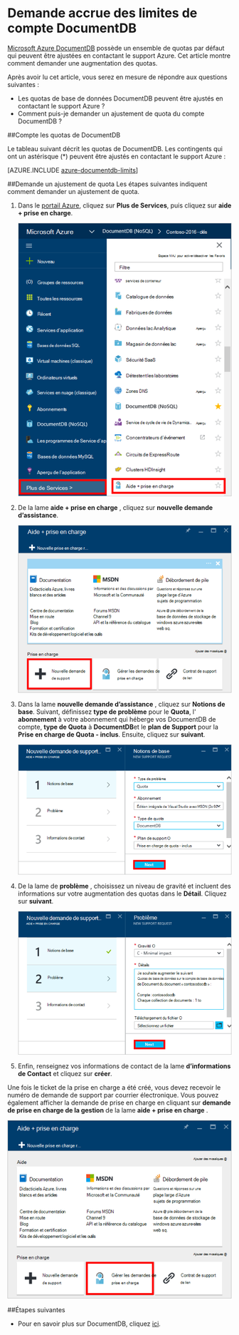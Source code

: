 <properties
    pageTitle="Demande accrue de quotas du compte DocumentDB | Microsoft Azure"
    description="Découvrez comment demander un ajustement aux contingents de base de données DocumentDB comme stockage de documents et de débit par collection."
    services="documentdb"
    authors="AndrewHoh"
    manager="jhubbard"
    editor="monicar"
    documentationCenter=""/>

<tags
    ms.service="documentdb"
    ms.workload="data-services"
    ms.tgt_pltfrm="na"
    ms.devlang="na"
    ms.topic="article"
    ms.date="08/25/2016"
    ms.author="anhoh"/>

# <a name="request-increased-documentdb-account-limits"></a>Demande accrue des limites de compte DocumentDB

[Microsoft Azure DocumentDB](https://azure.microsoft.com/services/documentdb/) possède un ensemble de quotas par défaut qui peuvent être ajustées en contactant le support Azure.  Cet article montre comment demander une augmentation des quotas.

Après avoir lu cet article, vous serez en mesure de répondre aux questions suivantes :  

-   Les quotas de base de données DocumentDB peuvent être ajustés en contactant le support Azure ?
-   Comment puis-je demander un ajustement de quota du compte DocumentDB ?

##<a id="Quotas"></a>Compte les quotas de DocumentDB

Le tableau suivant décrit les quotas de DocumentDB. Les contingents qui ont un astérisque (*) peuvent être ajustés en contactant le support Azure :

[AZURE.INCLUDE [azure-documentdb-limits](../../includes/azure-documentdb-limits.md)]


##<a id="RequestQuotaIncrease"></a>Demande un ajustement de quota
Les étapes suivantes indiquent comment demander un ajustement de quota.

1. Dans le [portail Azure](https://portal.azure.com), cliquez sur **Plus de Services**, puis cliquez sur **aide + prise en charge**.

    ![Capture d’écran de démarrage d’aide et de support](media/documentdb-increase-limits/helpsupport.png)

2. De la lame **aide + prise en charge** , cliquez sur **nouvelle demande d’assistance**.

    ![Capture d’écran de création d’un ticket de support](media/documentdb-increase-limits/getsupport.png)

3. Dans la lame **nouvelle demande d’assistance** , cliquez sur **Notions de base**. Suivant, définissez **type de problème** pour le **Quota**, l' **abonnement** à votre abonnement qui héberge vos DocumentDB de compte, **type de Quota** à **DocumentDB**et le **plan de Support** pour la **Prise en charge de Quota - inclus**. Ensuite, cliquez sur **suivant**.

    ![Capture d’écran de type de demande de ticket de support](media/documentdb-increase-limits/supportrequest1.png)

4. De la lame de **problème** , choisissez un niveau de gravité et incluent des informations sur votre augmentation des quotas dans le **Détail**. Cliquez sur **suivant**.

    ![Capture d’écran de sélecteur d’abonnement prise en charge du ticket](media/documentdb-increase-limits/supportrequest2.png)

5. Enfin, renseignez vos informations de contact de la lame **d’informations de Contact** et cliquez sur **créer**.

Une fois le ticket de la prise en charge a été créé, vous devez recevoir le numéro de demande de support par courrier électronique.  Vous pouvez également afficher la demande de prise en charge en cliquant sur **demande de prise en charge de la gestion** de la lame **aide + prise en charge** .

![Capture d’écran de lame de demandes de support](media/documentdb-increase-limits/supportrequest4.png)


##<a name="NextSteps"></a>Étapes suivantes
- Pour en savoir plus sur DocumentDB, cliquez [ici](http://azure.com/docdb).
